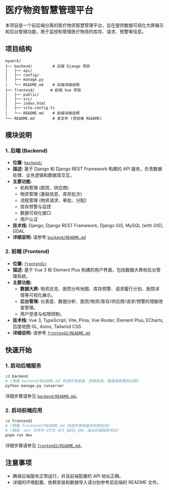 # 医疗物资智慧管理平台

本项目是一个前后端分离的医疗物资智慧管理平台，旨在提供数据可视化大屏展示和后台管理功能，用于监控和管理医疗物资的库存、请求、预警等信息。

## 项目结构

```
mywork/
├── backend/         # 后端 Django 项目
│   ├── api/
│   ├── config/
│   ├── manage.py
│   └── README.md    # 后端详细说明
├── frontend/       # 前端 Vue 项目
│   ├── public/
│   ├── src/
│   ├── index.html
│   ├── vite.config.ts
│   └── README.md    # 前端详细说明
└── README.md        # 本文件 (项目根 README)
```

## 模块说明

### 1. 后端 (Backend)

- **位置:** [`backend/`](backend/)
- **描述:** 基于 Django 和 Django REST Framework 构建的 API 服务，负责数据处理、业务逻辑和数据库交互。
- **主要功能:**
  - 机构管理 (医院、供应商)
  - 物资管理 (基础信息、库存批次)
  - 流程管理 (物资请求、审批、分配)
  - 库存预警与监控
  - 数据可视化接口
  - 用户认证
- **技术栈:** Django, Django REST Framework, Django GIS, MySQL (with GIS), GDAL
- **详细说明:** 请参考 [`backend/README.md`](backend/README.md)

### 2. 前端 (Frontend)

- **位置:** [`frontend2/`](frontend2/)
- **描述:** 基于 Vue 3 和 Element Plus 构建的用户界面，包括数据大屏和后台管理系统。
- **主要功能:**
  - **数据大屏:** 物资总览、医院分布地图、库存预警、请求履行计划、医院详情等可视化展示。
  - **后台管理:** 仪表盘、数据分析、医院/物资/库存/供应商/请求/预警的增删改查管理。
  - 用户登录与权限控制。
- **技术栈:** Vue 3, TypeScript, Vite, Pinia, Vue Router, Element Plus, ECharts, 百度地图 GL, Axios, Tailwind CSS
- **详细说明:** 请参考 [`frontend2/README.md`](frontend2/README.md)

## 快速开始

### 1. 启动后端服务

```bash
cd backend
# (根据 backend/README.md 完成环境准备、依赖安装、数据库配置和迁移)
python manage.py runserver
```

详细步骤请参见 [`backend/README.md`](backend/README.md)。

### 2. 启动前端应用

```bash
cd frontend2
# (根据 frontend2/README.md 完成环境准备和依赖安装)
# (确保 .env 文件中 VITE_API_BASE_URL 指向后端服务地址)
pnpm run dev
```

详细步骤请参见 [`frontend2/README.md`](frontend2/README.md)。

## 注意事项

- 确保后端服务正常运行，并且前端配置的 API 地址正确。
- 详细的环境配置、依赖安装和数据导入请分别参考前后端的 README 文件。
